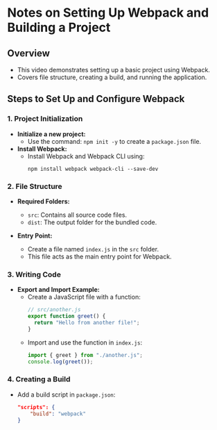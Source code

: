 # Notes on Setting Up Webpack and Building a Project

## Overview

- This video demonstrates setting up a basic project using Webpack.
- Covers file structure, creating a build, and running the application.

## Steps to Set Up and Configure Webpack

### 1. Project Initialization

- **Initialize a new project:**
  - Use the command: `npm init -y` to create a `package.json` file.
- **Install Webpack:**
  - Install Webpack and Webpack CLI using:
    ```
    npm install webpack webpack-cli --save-dev
    ```

### 2. File Structure

- **Required Folders:**

  - `src`: Contains all source code files.
  - `dist`: The output folder for the bundled code.

- **Entry Point:**
  - Create a file named `index.js` in the `src` folder.
  - This file acts as the main entry point for Webpack.

### 3. Writing Code

- **Export and Import Example:**
  - Create a JavaScript file with a function:
    ```javascript
    // src/another.js
    export function greet() {
      return "Hello from another file!";
    }
    ```
  - Import and use the function in `index.js`:
    ```javascript
    import { greet } from "./another.js";
    console.log(greet());
    ```

### 4. Creating a Build

- Add a build script in `package.json`:
  ```json
  "scripts": {
      "build": "webpack"
  }
  ```
